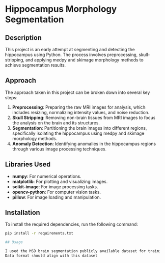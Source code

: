 # Hippocampus Morphology Segmentation

## Description
This project is an early attempt at segmenting and detecting the hippocampus using Python. The process involves preprocessing, skull-stripping, and applying medpy and skimage morphology methods to achieve segmentation results.

## Approach
The approach taken in this project can be broken down into several key steps:
1. **Preprocessing**: Preparing the raw MRI images for analysis, which includes resizing, normalizing intensity values, and noise reduction.
2. **Skull Stripping**: Removing non-brain tissues from MRI images to focus the analysis on the brain and its structures.
3. **Segmentation**: Partitioning the brain images into different regions, specifically isolating the hippocampus using medpy and skimage morphology methods.
4. **Anomaly Detection**: Identifying anomalies in the hippocampus regions through various image processing techniques.

## Libraries Used
- **numpy**: For numerical operations.
- **matplotlib**: For plotting and visualizing images.
- **scikit-image**: For image processing tasks.
- **opencv-python**: For computer vision tasks.
- **pillow**: For image loading and manipulation.

## Installation
To install the required dependencies, run the following command:
```sh
pip install -r requirements.txt

## Usage

I used the MSD brain segmentation publicly available dataset for training & inference - many thanks and kudos to those behind this comprehensive dataset.
Data format should align with this dataset
